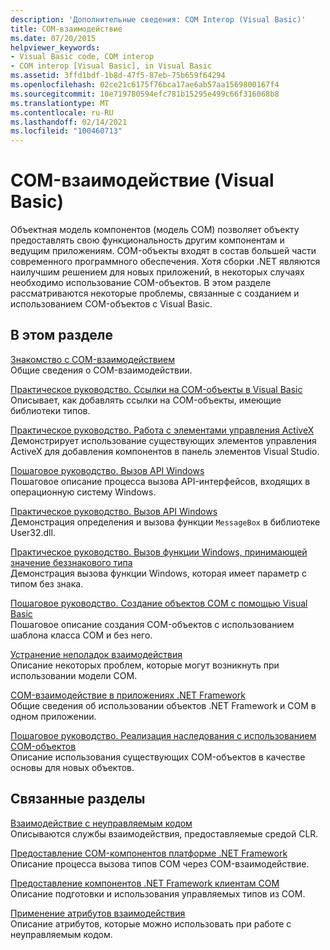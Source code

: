 ```yaml
---
description: 'Дополнительные сведения: COM Interop (Visual Basic)'
title: COM-взаимодействие
ms.date: 07/20/2015
helpviewer_keywords:
- Visual Basic code, COM interop
- COM interop [Visual Basic], in Visual Basic
ms.assetid: 3ffd1bdf-1b8d-47f5-87eb-75b659f64294
ms.openlocfilehash: 02ce21c6175f76bca17ae6ab57aa1569800167f4
ms.sourcegitcommit: 10e719780594efc781b15295e499c66f316068b8
ms.translationtype: MT
ms.contentlocale: ru-RU
ms.lasthandoff: 02/14/2021
ms.locfileid: "100460713"
---
```

# <a name="com-interop-visual-basic"></a>COM-взаимодействие (Visual Basic)

Объектная модель компонентов (модель COM) позволяет объекту предоставлять свою функциональность другим компонентам и ведущим приложениям. COM-объекты входят в состав большей части современного программного обеспечения. Хотя сборки .NET являются наилучшим решением для новых приложений, в некоторых случаях необходимо использование COM-объектов. В этом разделе рассматриваются некоторые проблемы, связанные с созданием и использованием COM-объектов с Visual Basic.  
  
## <a name="in-this-section"></a>В этом разделе  

 [Знакомство с COM-взаимодействием](introduction-to-com-interop.md)  
 Общие сведения о COM-взаимодействии.  
  
 [Практическое руководство. Ссылки на COM-объекты в Visual Basic](how-to-reference-com-objects.md)  
 Описывает, как добавлять ссылки на COM-объекты, имеющие библиотеки типов.  
  
 [Практическое руководство. Работа с элементами управления ActiveX](how-to-work-with-activex-controls.md)  
 Демонстрирует использование существующих элементов управления ActiveX для добавления компонентов в панель элементов Visual Studio.  
  
 [Пошаговое руководство. Вызов API Windows](walkthrough-calling-windows-apis.md)  
 Пошаговое описание процесса вызова API-интерфейсов, входящих в операционную систему Windows.  
  
 [Практическое руководство. Вызов API Windows](how-to-call-windows-apis.md)  
 Демонстрация определения и вызова функции `MessageBox` в библиотеке User32.dll.  
  
 [Практическое руководство. Вызов функции Windows, принимающей значение беззнакового типа](how-to-call-a-windows-function-that-takes-unsigned-types.md)  
 Демонстрация вызова функции Windows, которая имеет параметр с типом без знака.  
  
 [Пошаговое руководство. Создание объектов COM с помощью Visual Basic](walkthrough-creating-com-objects.md)  
 Пошаговое описание создания COM-объектов с использованием шаблона класса COM и без него.  
  
 [Устранение неполадок взаимодействия](troubleshooting-interoperability.md)  
 Описание некоторых проблем, которые могут возникнуть при использовании модели COM.  
  
 [COM-взаимодействие в приложениях .NET Framework](com-interoperability-in-net-framework-applications.md)  
 Общие сведения об использовании объектов .NET Framework и COM в одном приложении.  
  
 [Пошаговое руководство. Реализация наследования с использованием COM-объектов](walkthrough-implementing-inheritance-with-com-objects.md)  
 Описание использования существующих COM-объектов в качестве основы для новых объектов.  
  
## <a name="related-sections"></a>Связанные разделы  

 [Взаимодействие с неуправляемым кодом](../../../framework/interop/index.md)  
 Описываются службы взаимодействия, предоставляемые средой CLR.  
  
 [Предоставление COM-компонентов платформе .NET Framework](../../../framework/interop/exposing-com-components.md)  
 Описание процесса вызова типов COM через COM-взаимодействие.  
  
 [Предоставление компонентов .NET Framework клиентам COM](../../../framework/interop/exposing-dotnet-components-to-com.md)  
 Описание подготовки и использования управляемых типов из COM.  
  
 [Применение атрибутов взаимодействия](../../../standard/native-interop/apply-interop-attributes.md)  
 Описание атрибутов, которые можно использовать при работе с неуправляемым кодом.

